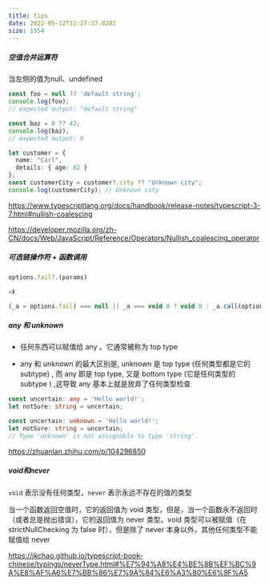 ```yaml
---
title: tips
date: 2022-05-12T12:27:37.820Z
size: 1954
---
```

##### 空值合并运算符

当左侧的值为null、undefined

```typescript
const foo = null ?? 'default string';
console.log(foo);
// expected output: "default string"

const baz = 0 ?? 42;
console.log(baz);
// expected output: 0
```

```typescript
let customer = {
  name: "Carl",
  details: { age: 82 }
};
const customerCity = customer?.city ?? "Unknown city";
console.log(customerCity); // Unknown city
```

https://www.typescriptlang.org/docs/handbook/release-notes/typescript-3-7.html#nullish-coalescing

https://developer.mozilla.org/zh-CN/docs/Web/JavaScript/Reference/Operators/Nullish_coalescing_operator

##### 可选链操作符 + 函数调用

```typescript
options.fail?.(params)

=》

(_a = options.fail) === null || _a === void 0 ? void 0 : _a.call(options, data);
```

##### any 和 unknown

- 任何东西可以赋值给 any 。它通常被称为 top type

- any 和 unknown 的最大区别是, unknown 是 top type (任何类型都是它的 subtype) , 而 any 即是 top type, 又是 bottom type (它是任何类型的 subtype ) ,这导致 any 基本上就是放弃了任何类型检查

```typescript
const uncertain: any = 'Hello world!';
let notSure: string = uncertain;
```

```typescript
const uncertain: unknown = 'Hello world!';
let notSure: string = uncertain;
// Type 'unknown' is not assignable to type 'string'.
```

https://zhuanlan.zhihu.com/p/104296850

##### void和never

`void` 表示没有任何类型，`never` 表示永远不存在的值的类型

当一个函数返回空值时，它的返回值为 void 类型，但是，当一个函数永不返回时（或者总是抛出错误），它的返回值为 never 类型。void 类型可以被赋值（在 strictNullChecking 为 false 时），但是除了 never 本身以外，其他任何类型不能赋值给 never

https://jkchao.github.io/typescript-book-chinese/typings/neverType.html#%E7%94%A8%E4%BE%8B%EF%BC%9A%E8%AF%A6%E7%BB%86%E7%9A%84%E6%A3%80%E6%9F%A5
